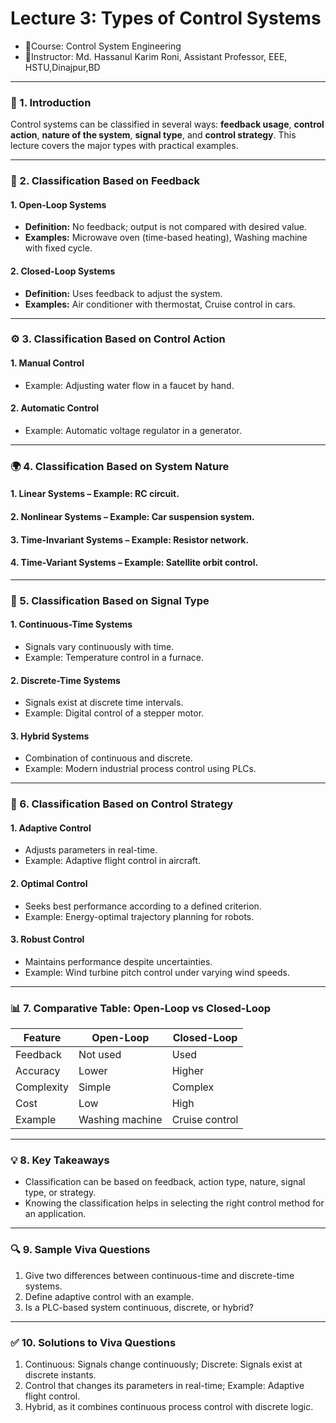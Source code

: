 # **Lecture 3: Types of Control Systems**
- 📕Course: Control System Engineering
- 🤖Instructor: Md. Hassanul Karim Roni, Assistant Professor, EEE, HSTU,Dinajpur,BD

---

### 🌟 1. Introduction

Control systems can be classified in several ways: **feedback usage**, **control action**, **nature of the system**, **signal type**, and **control strategy**. This lecture covers the major types with practical examples.

---

### 🔄 2. Classification Based on Feedback

#### **1. Open-Loop Systems**

* **Definition:** No feedback; output is not compared with desired value.
* **Examples:** Microwave oven (time-based heating), Washing machine with fixed cycle.

#### **2. Closed-Loop Systems**

* **Definition:** Uses feedback to adjust the system.
* **Examples:** Air conditioner with thermostat, Cruise control in cars.

---

### ⚙️ 3. Classification Based on Control Action

#### **1. Manual Control**

* Example: Adjusting water flow in a faucet by hand.

#### **2. Automatic Control**

* Example: Automatic voltage regulator in a generator.

---

### 🌍 4. Classification Based on System Nature

#### **1. Linear Systems** – Example: RC circuit.

#### **2. Nonlinear Systems** – Example: Car suspension system.

#### **3. Time-Invariant Systems** – Example: Resistor network.

#### **4. Time-Variant Systems** – Example: Satellite orbit control.

---

### 📡 5. Classification Based on Signal Type

#### **1. Continuous-Time Systems**

* Signals vary continuously with time.
* Example: Temperature control in a furnace.

#### **2. Discrete-Time Systems**

* Signals exist at discrete time intervals.
* Example: Digital control of a stepper motor.

#### **3. Hybrid Systems**

* Combination of continuous and discrete.
* Example: Modern industrial process control using PLCs.

---

### 🧠 6. Classification Based on Control Strategy

#### **1. Adaptive Control**

* Adjusts parameters in real-time.
* Example: Adaptive flight control in aircraft.

#### **2. Optimal Control**

* Seeks best performance according to a defined criterion.
* Example: Energy-optimal trajectory planning for robots.

#### **3. Robust Control**

* Maintains performance despite uncertainties.
* Example: Wind turbine pitch control under varying wind speeds.

---

### 📊 7. Comparative Table: Open-Loop vs Closed-Loop

| Feature    | Open-Loop       | Closed-Loop    |
| ---------- | --------------- | -------------- |
| Feedback   | Not used        | Used           |
| Accuracy   | Lower           | Higher         |
| Complexity | Simple          | Complex        |
| Cost       | Low             | High           |
| Example    | Washing machine | Cruise control |

---

### 💡 8. Key Takeaways

* Classification can be based on feedback, action type, nature, signal type, or strategy.
* Knowing the classification helps in selecting the right control method for an application.

---

### 🔍 9. Sample Viva Questions

1. Give two differences between continuous-time and discrete-time systems.
2. Define adaptive control with an example.
3. Is a PLC-based system continuous, discrete, or hybrid?

---

### ✅ 10. Solutions to Viva Questions

1. Continuous: Signals change continuously; Discrete: Signals exist at discrete instants.
2. Control that changes its parameters in real-time; Example: Adaptive flight control.
3. Hybrid, as it combines continuous process control with discrete logic.
